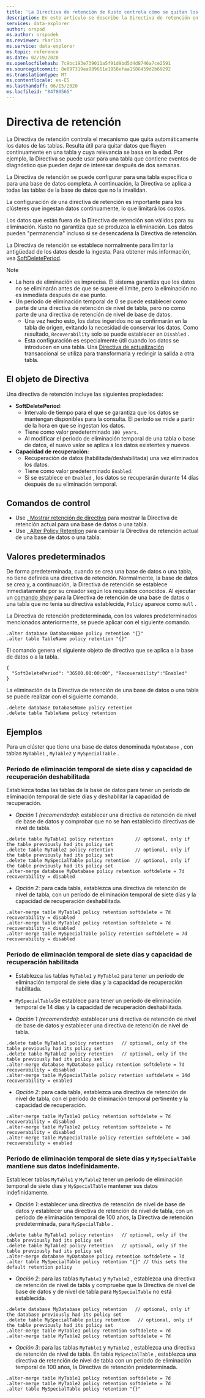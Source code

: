```yaml
---
title: 'La Directiva de retención de Kusto controla cómo se quitan los datos: Azure Explorador de datos'
description: En este artículo se describe la Directiva de retención en Azure Explorador de datos.
services: data-explorer
author: orspod
ms.author: orspodek
ms.reviewer: rkarlin
ms.service: data-explorer
ms.topic: reference
ms.date: 02/19/2020
ms.openlocfilehash: 7c9bc193e739011a5f91d9bd5d4d8746a7ce2591
ms.sourcegitcommit: 8e097319ea989661e1958efaa1586459d2b69292
ms.translationtype: MT
ms.contentlocale: es-ES
ms.lasthandoff: 06/15/2020
ms.locfileid: "84780565"
---
```

# <a name="retention-policy"></a>Directiva de retención

La Directiva de retención controla el mecanismo que quita automáticamente los datos de las tablas. Resulta útil para quitar datos que fluyen continuamente en una tabla y cuya relevancia se basa en la edad. Por ejemplo, la Directiva se puede usar para una tabla que contiene eventos de diagnóstico que pueden dejar de interesar después de dos semanas.

La Directiva de retención se puede configurar para una tabla específica o para una base de datos completa.
A continuación, la Directiva se aplica a todas las tablas de la base de datos que no la invalidan.

La configuración de una directiva de retención es importante para los clústeres que ingestan datos continuamente, lo que limitará los costos.

Los datos que están fuera de la Directiva de retención son válidos para su eliminación. Kusto no garantiza que se produzca la eliminación. Los datos pueden "permanencia" incluso si se desencadena la Directiva de retención.

La Directiva de retención se establece normalmente para limitar la antigüedad de los datos desde la ingesta.
Para obtener más información, vea [SoftDeletePeriod](#the-policy-object).

> [!NOTE]
> * La hora de eliminación es imprecisa. El sistema garantiza que los datos no se eliminarán antes de que se supere el límite, pero la eliminación no es inmediata después de ese punto.
> * Un período de eliminación temporal de 0 se puede establecer como parte de una directiva de retención de nivel de tabla, pero no como parte de una directiva de retención de nivel de base de datos.
>   * Una vez hecho esto, los datos ingeridos no se confirmarán en la tabla de origen, evitando la necesidad de conservar los datos. Como resultado, `Recoverability` solo se puede establecer en `Disabled` .
>   * Esta configuración es especialmente útil cuando los datos se introducen en una tabla.
> Una [Directiva de actualización](updatepolicy.md) transaccional se utiliza para transformarla y redirigir la salida a otra tabla.

## <a name="the-policy-object"></a>El objeto de Directiva

Una directiva de retención incluye las siguientes propiedades:

* **SoftDeletePeriod**:
    * Intervalo de tiempo para el que se garantiza que los datos se mantengan disponibles para la consulta. El período se mide a partir de la hora en que se ingestan los datos.
    * Tiene como valor predeterminado `100 years`.
    * Al modificar el período de eliminación temporal de una tabla o base de datos, el nuevo valor se aplica a los datos existentes y nuevos.
* **Capacidad de recuperación**:
    * Recuperación de datos (habilitada/deshabilitada) una vez eliminados los datos.
    * Tiene como valor predeterminado `Enabled`.
    * Si se establece en `Enabled` , los datos se recuperarán durante 14 días después de su eliminación temporal.

## <a name="control-commands"></a>Comandos de control

* Use [. Mostrar retención de directiva](../management/retention-policy.md) para mostrar la Directiva de retención actual para una base de datos o una tabla.
* Use [. Alter Policy Retention](../management/retention-policy.md) para cambiar la Directiva de retención actual de una base de datos o una tabla.

## <a name="defaults"></a>Valores predeterminados

De forma predeterminada, cuando se crea una base de datos o una tabla, no tiene definida una directiva de retención. Normalmente, la base de datos se crea y, a continuación, la Directiva de retención se establece inmediatamente por su creador según los requisitos conocidos.
Al ejecutar un [comando show](../management/retention-policy.md) para la Directiva de retención de una base de datos o una tabla que no tenía su directiva establecida, `Policy` aparece como `null` .

La Directiva de retención predeterminada, con los valores predeterminados mencionados anteriormente, se puede aplicar con el siguiente comando.

```kusto
.alter database DatabaseName policy retention "{}"
.alter table TableName policy retention "{}"
```

El comando genera el siguiente objeto de directiva que se aplica a la base de datos o a la tabla.

```kusto
{
  "SoftDeletePeriod": "36500.00:00:00", "Recoverability":"Enabled"
}
```

La eliminación de la Directiva de retención de una base de datos o una tabla se puede realizar con el siguiente comando.

```kusto
.delete database DatabaseName policy retention
.delete table TableName policy retention
```

## <a name="examples"></a>Ejemplos

Para un clúster que tiene una base de datos denominada `MyDatabase` , con tablas `MyTable1` , `MyTable2` y `MySpecialTable` .

### <a name="soft-delete-period-of-seven-days-and-recoverability-disabled"></a>Período de eliminación temporal de siete días y capacidad de recuperación deshabilitada

Establezca todas las tablas de la base de datos para tener un período de eliminación temporal de siete días y deshabilitar la capacidad de recuperación.

* *Opción 1 (recomendado)*: establecer una directiva de retención de nivel de base de datos y comprobar que no se han establecido directivas de nivel de tabla.

```kusto
.delete table MyTable1 policy retention        // optional, only if the table previously had its policy set
.delete table MyTable2 policy retention        // optional, only if the table previously had its policy set
.delete table MySpecialTable policy retention  // optional, only if the table previously had its policy set
.alter-merge database MyDatabase policy retention softdelete = 7d recoverability = disabled
```

* *Opción 2*: para cada tabla, establezca una directiva de retención de nivel de tabla, con un período de eliminación temporal de siete días y la capacidad de recuperación deshabilitada.

```kusto
.alter-merge table MyTable1 policy retention softdelete = 7d recoverability = disabled
.alter-merge table MyTable2 policy retention softdelete = 7d recoverability = disabled
.alter-merge table MySpecialTable policy retention softdelete = 7d recoverability = disabled
```

### <a name="soft-delete-period-of-seven-days-and-recoverability-enabled"></a>Período de eliminación temporal de siete días y capacidad de recuperación habilitada

* Establezca las tablas `MyTable1` y `MyTable2` para tener un período de eliminación temporal de siete días y la capacidad de recuperación habilitada.
* `MySpecialTable`Se establece para tener un período de eliminación temporal de 14 días y la capacidad de recuperación deshabilitada.

* *Opción 1 (recomendado)*: establecer una directiva de retención de nivel de base de datos y establecer una directiva de retención de nivel de tabla.

```kusto
.delete table MyTable1 policy retention   // optional, only if the table previously had its policy set
.delete table MyTable2 policy retention   // optional, only if the table previously had its policy set
.alter-merge database MyDatabase policy retention softdelete = 7d recoverability = disabled
.alter-merge table MySpecialTable policy retention softdelete = 14d recoverability = enabled
```

* *Opción 2*: para cada tabla, establezca una directiva de retención de nivel de tabla, con el período de eliminación temporal pertinente y la capacidad de recuperación.

```kusto
.alter-merge table MyTable1 policy retention softdelete = 7d recoverability = disabled
.alter-merge table MyTable2 policy retention softdelete = 7d recoverability = disabled
.alter-merge table MySpecialTable policy retention softdelete = 14d recoverability = enabled
```

### <a name="soft-delete-period-of-seven-days-and-myspecialtable-keeps-its-data-indefinitely"></a>Período de eliminación temporal de siete días y `MySpecialTable` mantiene sus datos indefinidamente.

Establecer tablas `MyTable1` y `MyTable2` tener un período de eliminación temporal de siete días y `MySpecialTable` mantener sus datos indefinidamente.

* *Opción 1*: establecer una directiva de retención de nivel de base de datos y establecer una directiva de retención de nivel de tabla, con un período de eliminación temporal de 100 años, la Directiva de retención predeterminada, para `MySpecialTable` .

```kusto
.delete table MyTable1 policy retention   // optional, only if the table previously had its policy set
.delete table MyTable2 policy retention   // optional, only if the table previously had its policy set
.alter-merge database MyDatabase policy retention softdelete = 7d
.alter table MySpecialTable policy retention "{}" // this sets the default retention policy
```

* *Opción 2*: para las tablas `MyTable1` y `MyTable2` , establezca una directiva de retención de nivel de tabla y compruebe que la Directiva de nivel de base de datos y de nivel de tabla para `MySpecialTable` no está establecida.

```kusto
.delete database MyDatabase policy retention   // optional, only if the database previously had its policy set
.delete table MySpecialTable policy retention   // optional, only if the table previously had its policy set
.alter-merge table MyTable1 policy retention softdelete = 7d
.alter-merge table MyTable2 policy retention softdelete = 7d
```

* *Opción 3*: para las tablas `MyTable1` y `MyTable2` , establezca una directiva de retención de nivel de tabla. En tabla `MySpecialTable` , establezca una directiva de retención de nivel de tabla con un período de eliminación temporal de 100 años, la Directiva de retención predeterminada.

```kusto
.alter-merge table MyTable1 policy retention softdelete = 7d
.alter-merge table MyTable2 policy retention softdelete = 7d
.alter table MySpecialTable policy retention "{}"
```
